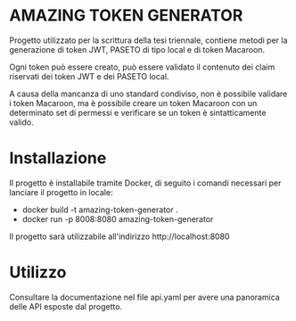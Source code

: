 # AMAZING TOKEN GENERATOR


Progetto utilizzato per la scrittura della tesi triennale, contiene metodi per la generazione di token JWT, PASETO di tipo local e di token 
Macaroon.

Ogni token può essere creato, può essere validato il contenuto dei claim riservati dei token JWT e dei PASETO local.

A causa della mancanza di uno standard condiviso, non è possibile validare i token Macaroon, ma è possibile creare un token Macaroon con un determinato set di permessi e verificare se un token è sintatticamente valido.

# Installazione

Il progetto è installabile tramite Docker, di seguito i comandi necessari per lanciare il progetto in locale:

- docker build -t amazing-token-generator .
- docker run -p 8008:8080 amazing-token-generator

Il progetto sarà utilizzabile all'indirizzo http://localhost:8080

# Utilizzo
Consultare la documentazione nel file api.yaml per avere una panoramica delle API esposte dal progetto.